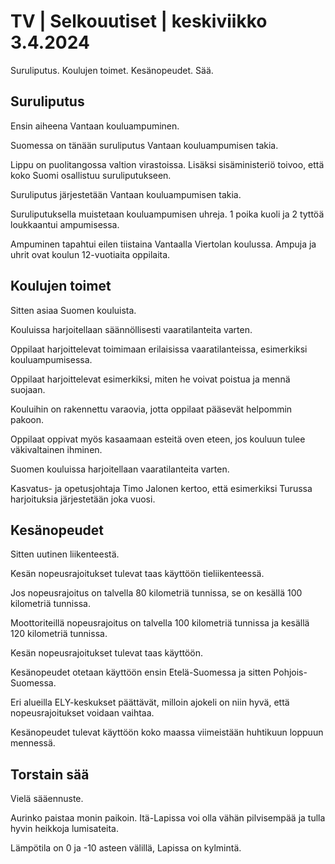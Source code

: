 # TV \| Selkouutiset \| keskiviikko 3.4.2024

Suruliputus. Koulujen toimet. Kesänopeudet. Sää.

## Suruliputus

Ensin aiheena Vantaan kouluampuminen.

Suomessa on tänään suruliputus Vantaan kouluampumisen takia.

Lippu on puolitangossa valtion virastoissa. Lisäksi sisäministeriö toivoo, että koko Suomi osallistuu suruliputukseen.

Suruliputus järjestetään Vantaan kouluampumisen takia.

Suruliputuksella muistetaan kouluampumisen uhreja. 1 poika kuoli ja 2 tyttöä loukkaantui ampumisessa.

Ampuminen tapahtui eilen tiistaina Vantaalla Viertolan koulussa. Ampuja ja uhrit ovat koulun 12-vuotiaita oppilaita.

## Koulujen toimet

Sitten asiaa Suomen kouluista.

Kouluissa harjoitellaan säännöllisesti vaaratilanteita varten.

Oppilaat harjoittelevat toimimaan erilaisissa vaaratilanteissa, esimerkiksi kouluampumisessa.

Oppilaat harjoittelevat esimerkiksi, miten he voivat poistua ja mennä suojaan.

Kouluihin on rakennettu varaovia, jotta oppilaat pääsevät helpommin pakoon.

Oppilaat oppivat myös kasaamaan esteitä oven eteen, jos kouluun tulee väkivaltainen ihminen.

Suomen kouluissa harjoitellaan vaaratilanteita varten.

Kasvatus- ja opetusjohtaja Timo Jalonen kertoo, että esimerkiksi Turussa harjoituksia järjestetään joka vuosi.

## Kesänopeudet

Sitten uutinen liikenteestä.

Kesän nopeusrajoitukset tulevat taas käyttöön tieliikenteessä.

Jos nopeusrajoitus on talvella 80 kilometriä tunnissa, se on kesällä 100 kilometriä tunnissa.

Moottoriteillä nopeusrajoitus on talvella 100 kilometriä tunnissa ja kesällä 120 kilometriä tunnissa.

Kesän nopeusrajoitukset tulevat taas käyttöön.

Kesänopeudet otetaan käyttöön ensin Etelä-Suomessa ja sitten Pohjois-Suomessa.

Eri alueilla ELY-keskukset päättävät, milloin ajokeli on niin hyvä, että nopeusrajoitukset voidaan vaihtaa.

Kesänopeudet tulevat käyttöön koko maassa viimeistään huhtikuun loppuun mennessä.

## Torstain sää

Vielä sääennuste.

Aurinko paistaa monin paikoin. Itä-Lapissa voi olla vähän pilvisempää ja tulla hyvin heikkoja lumisateita.

Lämpötila on 0 ja -10 asteen välillä, Lapissa on kylmintä.

